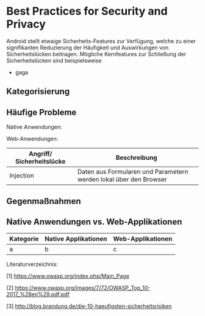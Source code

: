 # Best Practices for Security and Privacy

Android stellt etwaige Sicherheits-Features zur Verfügung, welche zu einer signifikanten Reduzierung der Häufigkeit und Auswirkungen von Sicherheitslücken beitragen. Mögliche Kernfeatures zur Schließung der Sicherheitslücken sind beispielsweise

* gaga

## Kategorisierung 




## Häufige Probleme

Native Anwendungen:



Web-Anwendungen:

|Angriff/ Sicherheitslücke|Beschreibung|
|-------------------------|------------|
|Injection|Daten aus Formularen und Parametern werden lokal über den Browser|

## Gegenmaßnahmen

## Native Anwendungen vs. Web-Applikationen

|Kategorie|Native Applikationen| Web-Applikationen|
|-------------|------------------------------|-----------------------------|
| a | b | c |


Literaturverzeichnis:

[1] https://www.owasp.org/index.php/Main_Page

[2] https://www.owasp.org/images/7/72/OWASP_Top_10-2017_%28en%29.pdf.pdf

[3] http://blog.brandung.de/die-10-haeufigsten-sicherheitsrisiken
